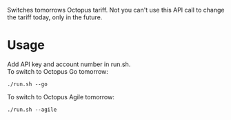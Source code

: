 Switches tomorrows Octopus tariff. Not you can't use this API call to change the tariff today, only in the future.
# Usage
Add API key and account number in run.sh.  
To switch to Octopus Go tomorrow:
```
./run.sh --go
```
To switch to Octopus Agile tomorrow:
```
./run.sh --agile
```
